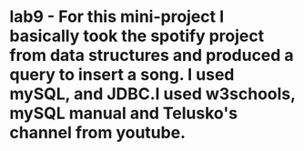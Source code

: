 # lab9 - For this mini-project I basically took the spotify project from data structures and produced a query to insert a song. I used mySQL, and JDBC.I used w3schools, mySQL manual and Telusko's channel from youtube.
